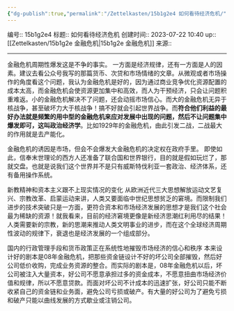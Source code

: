 ```yaml
---
{"dg-publish":true,"permalink":"/Zettelkasten/15b1g2e4 如何看待经济危机/","dgPassFrontmatter":true}
---
```


编号:: 15b1g2e4
标题:: 如何看待经济危机
创建时间:: 2023-07-22 10:40
up:: [[Zettelkasten/15b1g2e 金融危机\|15b1g2e 金融危机]]
来源:: 

---
金融危机周期性爆发这是不争的事实。
一方面是经济规律，还有一方面是人的因素。建议去看公众号我写的那篇货币、次贷和市场情绪的文章。从微观或者市场操作的角度看这个问题，我认为金融危机是好的，因为通过商业竞争优化资源配置的成本太高，而金融危机会使资源更加集中和高效，而人为干预经济，只会让问题积重难返。小的金融危机解决不了问题，还会动摇市场信心。而大的金融危机无异于核战争，甚至破坏力大于核战争！搞不好就会引起世界战争。而**符合他们利益的最好办法就是频繁的用中型的金融危机来应对发展中出现的问题，然后不让问题集中爆发即可，这叫政治经济学**。比如1929年的金融危机，由此引发二战，二战最大的作用就是去产能化。

金融危机的诱因是市场，但会不会爆发大金融危机的决定权在政府手里。
即使如此，信奉末世理论的西方人还准备了联合国和世界银行，目的就是假如玩烂了，那就交盘。也就是说我们这个世界并不是只有威斯特伐利亚一套政治、经济体系，还有备用操作系统。

新教精神和资本主义跟不上现实情况的变化
从欧洲近代三大思想解放运动文艺复兴、宗教改革、启蒙运动来讲，人类又要面临中世纪思想贫乏的窘境。而限制我们进步的技术突破只是一方面，更符合资本和市场经济发展的思想才是我们这个社会最为稀缺的资源！就我看来，目前的经济窘境更像是新经济思潮红利用尽的结果！人类需要新的宗教，新的思潮来推动人类文明事业的进步，而在这个全球经济周期性波动的规律下，衰退也是经济发展的一个组成部分。

国内的行政管理手段和货币政策正在系统性地摧毁市场经济的信心和秩序
本来设计好的剧本是08年金融危机，把那些资金链设计不好的坏公司全部摧毁，然后好公司低价收购，完成业务资源的整合。而实际的剧本是，08年金融危机以后，坏公司被注入大量资本，好公司不愿意承担过多的资金成本，不愿意扭曲市场经济价值和规律，所以不愿意贷款。而面对坏公司不计成本的迅速扩张，好公司只能不断收紧自己的资金链和业务面，避免公司亏损或破产。有大量的好公司为了避免亏损和破产只能以曲线发展的方式歇业或注销公司。